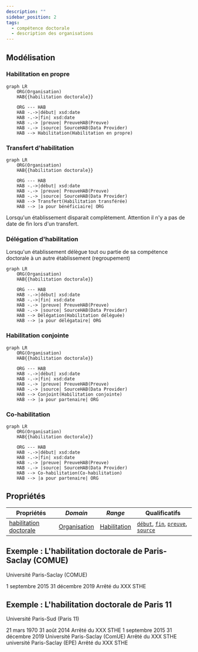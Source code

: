 ```yaml
---
description: ""
sidebar_position: 2
tags:
  - compétence doctorale
  - description des organisations
---
```


## Modélisation

### Habilitation en propre

```mermaid
graph LR
    ORG(Organisation) 
    HAB{{habilitation doctorale}}
    
    ORG --- HAB
    HAB -.->|début| xsd:date
    HAB -.->|fin| xsd:date
    HAB -.-> |preuve| PreuveHAB(Preuve)
    HAB -.-> |source| SourceHAB(Data Provider)
    HAB --> Habilitation(Habilitation en propre)
```

### Transfert d'habilitation

```mermaid
graph LR
    ORG(Organisation) 
    HAB{{habilitation doctorale}}
    
    ORG --- HAB
    HAB -.->|début| xsd:date
    HAB -.-> |preuve| PreuveHAB(Preuve)
    HAB -.-> |source| SourceHAB(Data Provider)
    HAB --> Transfert(Habilitation transférée)
    HAB --> |a pour bénéficiaire| ORG
```

Lorsqu'un établissement disparait complètement. Attention il n'y a pas de date de fin lors d'un transfert.

### Délégation d'habilitation

Lorsqu'un établissement délègue tout ou partie de sa compétence doctorale à un autre établissement (regroupement)


```mermaid
graph LR
    ORG(Organisation) 
    HAB{{habilitation doctorale}}
    
    ORG --- HAB
    HAB -.->|début| xsd:date
    HAB -.->|fin| xsd:date
    HAB -.-> |preuve| PreuveHAB(Preuve)
    HAB -.-> |source| SourceHAB(Data Provider)
    HAB --> Délégation(Habilitation déléguée)
    HAB --> |a pour délégataire| ORG
```

### Habilitation conjointe

```mermaid
graph LR
    ORG(Organisation) 
    HAB{{habilitation doctorale}}
    
    ORG --- HAB
    HAB -.->|début| xsd:date
    HAB -.->|fin| xsd:date
    HAB -.-> |preuve| PreuveHAB(Preuve)
    HAB -.-> |source| SourceHAB(Data Provider)
    HAB --> Conjoint(Habilitation conjointe)
    HAB --> |a pour partenaire| ORG
```

### Co-habilitation

```mermaid
graph LR
    ORG(Organisation) 
    HAB{{habilitation doctorale}}
    
    ORG --- HAB
    HAB -.->|début| xsd:date
    HAB -.->|fin| xsd:date
    HAB -.-> |preuve| PreuveHAB(Preuve)
    HAB -.-> |source| SourceHAB(Data Provider)
    HAB --> Co-habilitation(Co-habilitation)
    HAB --> |a pour partenaire| ORG
```


## Propriétés

| **Propriétés**                                                                      | ***Domain***                                              | ***Range***                                                | **Qualificatifs**                                                                                                                                                                                          |
| ----------------------------------------------------------------------------------- | --------------------------------------------------------- | ---------------------------------------------------------- | ---------------------------------------------------------------------------------------------------------------------------------------------------------------------------------------------------------- |
| [habilitation doctorale](/Ontologie/Propriétés/habilitation%20doctorale) | [Organisation](/Ontologie/Classe/Organisation) | [Habilitation](/Ontologie/Classes/Habilitation) | [`début`](/Ontologie/Propriétés/début), [`fin`](/Ontologie/Propriétés/fin), [`preuve`](/Ontologie/Propriétés/preuve), [`source`](/Ontologie/Propriétés/source) |

## Exemple : L'habilitation doctorale de Paris-Saclay (COMUE)

Université Paris-Saclay (COMUE)

<Claim property="habilitation doctorale">
    <Statement value="Habilitation doctorale">
        <Qualifier property="début">1 septembre 2015</Qualifier>
        <Qualifier property="fin">31 décembre 2019</Qualifier>
        <Qualifier property="preuve">Arrêté du XXX</Qualifier>
        <References>
            <Reference>
                <ReferenceElement property="source">STHE</ReferenceElement>
            </Reference>
        </References>
    </Statement>
</Claim>

## Exemple : L'habilitation doctorale de Paris 11

Université Paris-Sud (Paris 11)

<Claim property="habilitation doctorale">
    <Statement value="Habilitation en propre">
        <Qualifier property="début">21 mars 1970</Qualifier>
        <Qualifier property="fin">31 août 2014</Qualifier>
        <Qualifier property="preuve">Arrêté du XXX</Qualifier>
        <References>
            <Reference>
                <ReferenceElement property="source">STHE</ReferenceElement>
            </Reference>
        </References>
    </Statement>
    <Statement value="Habilitation déléguée">
        <Qualifier property="début">1 septembre 2015</Qualifier>
        <Qualifier property="fin">31 décembre 2019</Qualifier>
        <Qualifier property="a pour délégataire">Université Paris-Saclay (ComUE)</Qualifier>
        <Qualifier property="preuve">Arrêté du XXX</Qualifier>
        <References>
            <Reference>
                <ReferenceElement property="source">STHE</ReferenceElement>
            </Reference>
        </References>
    </Statement>
    <Statement value="Habilitation transférée">
        <Qualifier property="1 janvier 2020"></Qualifier>
        <Qualifier property="a pour bénéficiaire">université Paris-Saclay (EPE)</Qualifier>
        <Qualifier property="preuve">Arrêté du XXX</Qualifier>
        <References>
            <Reference>
                <ReferenceElement property="source">STHE</ReferenceElement>
            </Reference>
        </References>
    </Statement>
</Claim>
